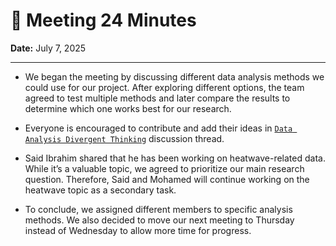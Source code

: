 # 📝 Meeting 24 Minutes  

**Date:** July 7, 2025  

---

- We began the meeting by discussing different data analysis methods we could use
for our project. After exploring different options, the team agreed to test
multiple methods and later compare the results to determine which one works best
for our research.
- Everyone is encouraged to contribute and add their ideas in
[`Data Analysis Divergent Thinking`](https://github.com/MIT-Emerging-Talent/ET6-CDSP-group-09-repo/discussions/114)
discussion thread.

- Said Ibrahim shared that he has been working on heatwave-related data. While
it’s a valuable topic, we agreed to prioritize our main research question.
Therefore, Said and Mohamed will continue working on the heatwave topic as a
secondary task.

- To conclude, we assigned different members to specific analysis methods. We
also decided to move our next meeting to Thursday instead of Wednesday to allow
more time for progress.
